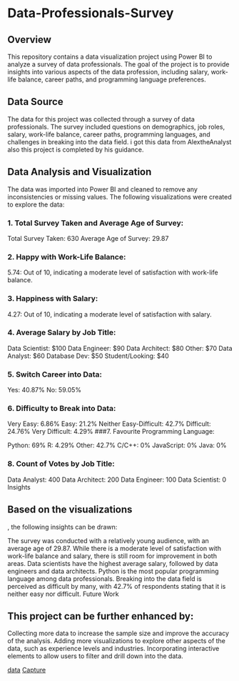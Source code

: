 # Data-Professionals-Survey

## Overview 

This repository contains a data visualization project using Power BI to analyze a survey of data professionals. The goal of the project is to provide insights into various aspects of the data profession, including salary, work-life balance, career paths, and programming language preferences.

## Data Source

The data for this project was collected through a survey of data professionals. The survey included questions on demographics, job roles, salary, work-life balance, career paths, programming languages, and challenges in breaking into the data field. i got this data from AlextheAnalyst also this project is completed by his guidance.

## Data Analysis and Visualization

The data was imported into Power BI and cleaned to remove any inconsistencies or missing values. The following visualizations were created to explore the data:

### 1. Total Survey Taken and Average Age of Survey:

Total Survey Taken: 630
Average Age of Survey: 29.87
### 2. Happy with Work-Life Balance:

5.74: Out of 10, indicating a moderate level of satisfaction with work-life balance.
### 3. Happiness with Salary:

4.27: Out of 10, indicating a moderate level of satisfaction with salary.
### 4. Average Salary by Job Title:

Data Scientist: $100
Data Engineer: $90
Data Architect: $80
Other: $70
Data Analyst: $60
Database Dev: $50
Student/Looking: $40
### 5. Switch Career into Data:

Yes: 40.87%
No: 59.05%
### 6. Difficulty to Break into Data:

Very Easy: 6.86%
Easy: 21.2%
Neither Easy-Difficult: 42.7%
Difficult: 24.76%
Very Difficult: 4.29%
###7. Favourite Programming Language:

Python: 69%
R: 4.29%
Other: 42.7%
C/C++: 0%
JavaScript: 0%
Java: 0%
### 8. Count of Votes by Job Title:

Data Analyst: 400
Data Architect: 200
Data Engineer: 100
Data Scientist: 0
Insights

## Based on the visualizations
, the following insights can be drawn:

The survey was conducted with a relatively young audience, with an average age of 29.87.
While there is a moderate level of satisfaction with work-life balance and salary, there is still room for improvement in both areas.
Data scientists have the highest average salary, followed by data engineers and data architects.
Python is the most popular programming language among data professionals.
Breaking into the data field is perceived as difficult by many, with 42.7% of respondents stating that it is neither easy nor difficult.
Future Work

## This project can be further enhanced by:

Collecting more data to increase the sample size and improve the accuracy of the analysis.
Adding more visualizations to explore other aspects of the data, such as experience levels and industries.
Incorporating interactive elements to allow users to filter and drill down into the data.


[data](https://github.com/user-attachments/assets/136aafaa-dfeb-4322-93c6-ebe9a6aabaa2)
[Capture](https://github.com/user-attachments/assets/b74e817b-2c55-4eaa-924e-26975c146c10)
